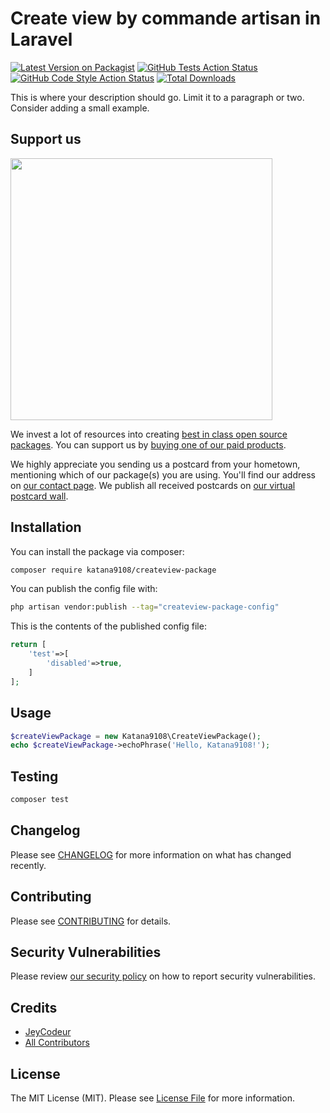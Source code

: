 # Create view by commande artisan in Laravel

[![Latest Version on Packagist](https://img.shields.io/packagist/v/katana9108/createview-package.svg?style=flat-square)](https://packagist.org/packages/katana9108/createview-package)
[![GitHub Tests Action Status](https://img.shields.io/github/actions/workflow/status/katana9108/createview-package/run-tests.yml?branch=main&label=tests&style=flat-square)](https://github.com/katana9108/createview-package/actions?query=workflow%3Arun-tests+branch%3Amain)
[![GitHub Code Style Action Status](https://img.shields.io/github/actions/workflow/status/katana9108/createview-package/fix-php-code-style-issues.yml?branch=main&label=code%20style&style=flat-square)](https://github.com/katana9108/createview-package/actions?query=workflow%3A"Fix+PHP+code+style+issues"+branch%3Amain)
[![Total Downloads](https://img.shields.io/packagist/dt/katana9108/createview-package.svg?style=flat-square)](https://packagist.org/packages/katana9108/createview-package)

This is where your description should go. Limit it to a paragraph or two. Consider adding a small example.

## Support us

[<img src="https://github-ads.s3.eu-central-1.amazonaws.com/CreateView-package.jpg?t=1" width="419px" />](https://spatie.be/github-ad-click/CreateView-package)

We invest a lot of resources into creating [best in class open source packages](https://spatie.be/open-source). You can support us by [buying one of our paid products](https://spatie.be/open-source/support-us).

We highly appreciate you sending us a postcard from your hometown, mentioning which of our package(s) you are using. You'll find our address on [our contact page](https://spatie.be/about-us). We publish all received postcards on [our virtual postcard wall](https://spatie.be/open-source/postcards).

## Installation

You can install the package via composer:

```bash
composer require katana9108/createview-package
```

You can publish the config file with:

```bash
php artisan vendor:publish --tag="createview-package-config"
```

This is the contents of the published config file:

```php
return [
    'test'=>[
        'disabled'=>true,
    ]
];
```
## Usage

```php
$createViewPackage = new Katana9108\CreateViewPackage();
echo $createViewPackage->echoPhrase('Hello, Katana9108!');
```

## Testing

```bash
composer test
```

## Changelog

Please see [CHANGELOG](CHANGELOG.md) for more information on what has changed recently.

## Contributing

Please see [CONTRIBUTING](CONTRIBUTING.md) for details.

## Security Vulnerabilities

Please review [our security policy](../../security/policy) on how to report security vulnerabilities.

## Credits

- [JeyCodeur](https://github.com/katana9108)
- [All Contributors](../../contributors)

## License

The MIT License (MIT). Please see [License File](LICENSE.md) for more information.
